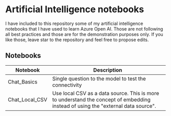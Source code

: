 # Artificial Intelligence notebooks

I have included to this repository some of my artificial intelligence notebooks that I have used to learn Azure Open AI. Those are not following all best practices and those are for the demonstration purposes only. If you like those, leave star to the repository and feel free to propose edits.

## Notebooks

| Notebook      | Description                                                                                          |
|---------------|------------------------------------------------------------------------------------------------------|
| Chat_Basics   | Single question to the model to test the connectivity                                                |
| Chat_Local_CSV | Use local CSV as a data source. This is more to understand the concept of embedding instead of using the "external data source". |
